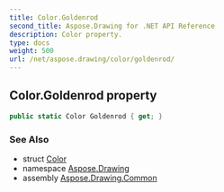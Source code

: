 ```yaml
---
title: Color.Goldenrod
second_title: Aspose.Drawing for .NET API Reference
description: Color property. 
type: docs
weight: 500
url: /net/aspose.drawing/color/goldenrod/
---
```

## Color.Goldenrod property

```csharp
public static Color Goldenrod { get; }
```

### See Also

* struct [Color](../)
* namespace [Aspose.Drawing](../../color/)
* assembly [Aspose.Drawing.Common](../../../)


